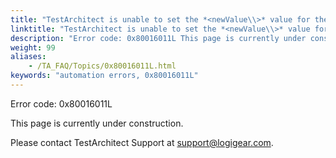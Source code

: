 ```yaml
--- 
title: "TestArchitect is unable to set the *<newValue\\>* value for the cell at row *<rowLocation\\>* / column *<columnLocation\\>*."
linktitle: "TestArchitect is unable to set the *<newValue\\>* value for the cell at row *<rowLocation\\>* / column *<columnLocation\\>*."
description: "Error code: 0x80016011L This page is currently under construction. Please contact TestArchitect Support at support@logigear.com ."
weight: 99
aliases: 
    - /TA_FAQ/Topics/0x80016011L.html
keywords: "automation errors, 0x80016011L"
---
```


Error code: 0x80016011L

This page is currently under construction.

Please contact TestArchitect Support at [support@logigear.com](mailto:support@logigear.com).




